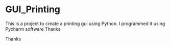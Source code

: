 # GUI_Printing

This is a project to create a printing gui using Python.
I programmed it using Pycharm software   Thanks

Thanks